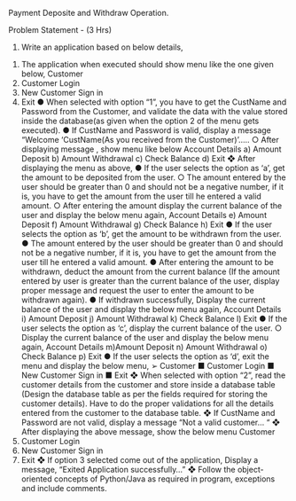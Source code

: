 Payment Deposite and Withdraw Operation. 

Problem Statement - (3 Hrs)
1) Write an application based on below details,
1. The application when executed should show menu like the one given
below,
Customer
1. Customer Login
2. New Customer Sign in
3. Exit
● When selected with option “1”, you have to get the CustName and
Password from the Customer, and validate the data with the value
stored inside the database(as given when the option 2 of the menu
gets executed).
● If CustName and Password is valid, display a message “Welcome
‘CustName(As you received from the Customer)’…..
○ After displaying message , show menu like below
Account Details
a) Amount Deposit
b) Amount Withdrawal
c) Check Balance
d) Exit
❖ After displaying the menu as above,
● If the user selects the option as ‘a’, get the amount to be
deposited from the user.
○ The amount entered by the user should be greater than 0
and should not be a negative number, if it is, you have to
get the amount from the user till he entered a valid
amount.
○ After entering the amount display the current balance of
the user and display the below menu again,
Account Details
e) Amount Deposit
f) Amount Withdrawal
g) Check Balance
h) Exit
● If the user selects the option as ‘b’, get the amount to be withdrawn from the
user.
● The amount entered by the user should be greater than 0 and should not be a
negative number, if it is, you have to get the amount from the user till he
entered a valid amount.
● After entering the amount to be withdrawn, deduct the amount from the
current balance (If the amount entered by user is greater than the current
balance of the user, display proper message and request the user to enter the
amount to be withdrawn again).
● If withdrawn successfully, Display the current balance of the user and display
the below menu again,
Account Details
i) Amount Deposit
j) Amount Withdrawal
k) Check Balance
l) Exit
● If the user selects the option as ‘c’, display the current balance of the user.
○ Display the current balance of the user and display the below menu
again,
Account Details
m)Amount Deposit
n) Amount Withdrawal
o) Check Balance
p) Exit
● If the user selects the option as ‘d’, exit the menu and display the below menu,
➢ Customer
■ Customer Login
■ New Customer Sign in
■ Exit
❖ When selected with option “2”, read the customer details from the customer
and store inside a database table (Design the database table as per the fields
required for storing the customer details). Have to do the proper validations
for all the details entered from the customer to the database table.
❖ If CustName and Password are not valid, display a message “Not a valid
customer… “
❖ After displaying the above message, show the below menu
Customer
4. Customer Login
5. New Customer Sign in
6. Exit
❖ If option 3 selected come out of the application, Display a message,
“Exited Application successfully…”
❖ Follow the object-oriented concepts of Python/Java as required in program,
exceptions and include comments.
